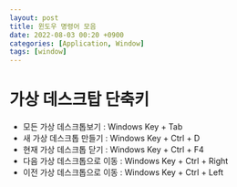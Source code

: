 ```yaml
---
layout: post
title: 윈도우 명령어 모음
date: 2022-08-03 00:20 +0900
categories: [Application, Window]
tags: [window]
---
```


# 가상 데스크탑 단축키
- 모든 가상 데스크톱보기 : Windows Key + Tab
- 새 가상 데스크톱 만들기 : Windows Key + Ctrl + D
- 현재 가상 데스크톱 닫기 : Windows Key + Ctrl + F4
- 다음 가상 데스크톱으로 이동 : Windows Key + Ctrl + Right
- 이전 가상 데스크톱으로 이동 : Windows Key + Ctrl + Left
